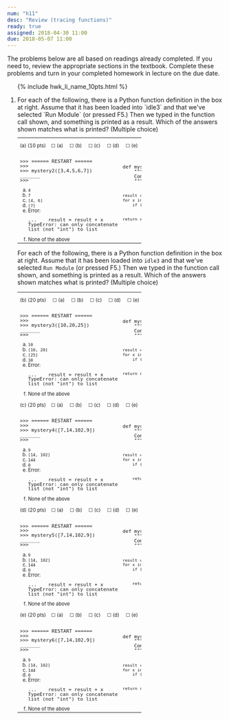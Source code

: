 ```yaml
---
num: "h11"
desc: "Review (tracing functions)"
ready: true
assigned: 2018-04-30 11:00
due: 2018-05-07 11:00
---
```



The problems below are all based on readings already completed.  If you need to, review the appropriate sections in the textbook. Complete these problems and turn in your completed homework in lecture on the due date.

<style>
table.outputTable { width: 60%;
/*background-color: yellow;*/
font-size: 80%;
line-height: 98%;
}
</style>


<ol>

{% include hwk_li_name_10pts.html %}

<li markdown="1"> For each of the following, there is a Python function definition in the box at right.  Assume that it has been loaded into `idle3` and that we've selected `Run Module` (or pressed F5.)    Then we typed in the function call shown, and something is printed as a result.  Which of the answers shown matches what is printed? (Multiple choice)

<table class="outputTable withLines">
<tr > 
<td colspan="2" class="checkboxes">
<p>(a) (10 pts)&nbsp;&nbsp;&nbsp;
&#9744;&nbsp;(a)&nbsp;&nbsp;&nbsp;&nbsp;
&#9744;&nbsp;(b)&nbsp;&nbsp;&nbsp;&nbsp;
&#9744;&nbsp;(c)&nbsp;&nbsp;&nbsp;&nbsp;
&#9744;&nbsp;(d)&nbsp;&nbsp;&nbsp;&nbsp;
&#9744;&nbsp;(e)&nbsp;&nbsp;&nbsp;&nbsp;
&#9744;&nbsp;(f)&nbsp;&nbsp;&nbsp;&nbsp;</p>
</td>
</tr>
<tr><td>
<pre>
&gt;&gt;&gt; ====== RESTART ======
&gt;&gt;&gt; 
&gt;&gt;&gt; mystery2([3,4,5,6,7])
_______
&gt;&gt;&gt; 
</pre>
<ol style="list-style-type:lower-alpha;">
<li><code>4</code></li>
<li><code>7</code></li>
<li><code>[4, 6]</code></li>
<li><code>[7]</code></li>
<li>Error: 
<pre>...    result = result + x
TypeError: can only concatenate
list (not "int") to list
</pre>
</li>
<li>None of the above</li>
</ol>

</td>
<td>
<pre>
def mystery2(aList):
    """
    Computes something from list.  What?
    """

    result = []
    for x in aList:
        if (x % 2 == 0):
            result = result + [x]

    return x
</pre>
</td>
</tr>

</table>

<div class="pagebreak">
</div>


For each of the following, there is a Python function definition in the box at right.  Assume that it has been loaded into `idle3` and that we've selected `Run Module` (or pressed F5.)    Then we typed in the function call shown, and something is printed as a result.  Which of the answers shown matches what is printed? (Multiple choice)


<table class="outputTable withLines">
<tr > 
<td colspan="2" class="checkboxes">
<p>(b) (20 pts) &nbsp;&nbsp;&nbsp;
&#9744;&nbsp;(a)&nbsp;&nbsp;&nbsp;&nbsp;
&#9744;&nbsp;(b)&nbsp;&nbsp;&nbsp;&nbsp;
&#9744;&nbsp;(c)&nbsp;&nbsp;&nbsp;&nbsp;
&#9744;&nbsp;(d)&nbsp;&nbsp;&nbsp;&nbsp;
&#9744;&nbsp;(e)&nbsp;&nbsp;&nbsp;&nbsp;
    &#9744;&nbsp;(f)&nbsp;&nbsp;&nbsp;&nbsp;</p>
</td>
</tr>


<tr><td>
<pre>
&gt;&gt;&gt; ====== RESTART ======
&gt;&gt;&gt; 
&gt;&gt;&gt; mystery3([10,20,25])
_______
&gt;&gt;&gt; 
</pre>
<ol style="list-style-type:lower-alpha;">
<li><code>10</code></li>
<li><code>[10, 20]</code></li>
<li><code>[25]</code></li>
<li><code>30</code></li>
<li>Error: 
<pre>...    result = result + x
TypeError: can only concatenate
list (not "int") to list
</pre>
</li>
<li>None of the above</li>
</ol>

</td>
<td>
<pre>
def mystery3(aList):
    """
    Computes something from list.  What?
    """

    result = []
    for x in aList:
        if (x % 2 == 0):
            result = result + [x]

    return result
</pre>
</td>
</tr>

<tr > 
<td colspan="2" class="checkboxes">
<p>(c) (20 pts)&nbsp;&nbsp;&nbsp;
&#9744;&nbsp;(a)&nbsp;&nbsp;&nbsp;&nbsp;
&#9744;&nbsp;(b)&nbsp;&nbsp;&nbsp;&nbsp;
&#9744;&nbsp;(c)&nbsp;&nbsp;&nbsp;&nbsp;
&#9744;&nbsp;(d)&nbsp;&nbsp;&nbsp;&nbsp;
&#9744;&nbsp;(e)&nbsp;&nbsp;&nbsp;&nbsp;
    &#9744;&nbsp;(f)&nbsp;&nbsp;&nbsp;&nbsp;</p>
</td>
</tr>

<tr><td>
<pre>
&gt;&gt;&gt; ====== RESTART ======
&gt;&gt;&gt; 
&gt;&gt;&gt; mystery4([7,14,102,9])
_______
&gt;&gt;&gt; 
</pre>
<ol style="list-style-type:lower-alpha;">
<li><code>9</code></li>
<li><code>[14, 102]</code></li>
<li><code>144</code></li>
<li><code>0</code></li>
<li>Error: 
<pre>...    result = result + x
TypeError: can only concatenate
list (not "int") to list
</pre>
</li>
<li>None of the above</li>
</ol>
</td>

<td>
<pre>
def mystery4(aList):
    """
    Computes something from list.  What?
    """

    result = []
    for x in aList:
        if (x % 2 == 0):
            result = result + [x]

        return result
</pre>
</td>
</tr>

<tr > 
<td colspan="2" class="checkboxes">
<p>(d) (20 pts)&nbsp;&nbsp;&nbsp;
&#9744;&nbsp;(a)&nbsp;&nbsp;&nbsp;&nbsp;
&#9744;&nbsp;(b)&nbsp;&nbsp;&nbsp;&nbsp;
&#9744;&nbsp;(c)&nbsp;&nbsp;&nbsp;&nbsp;
&#9744;&nbsp;(d)&nbsp;&nbsp;&nbsp;&nbsp;
&#9744;&nbsp;(e)&nbsp;&nbsp;&nbsp;&nbsp;
    &#9744;&nbsp;(f)&nbsp;&nbsp;&nbsp;&nbsp;</p>
</td>
</tr>


<tr>
<td>
<pre>
&gt;&gt;&gt; ====== RESTART ======
&gt;&gt;&gt; 
&gt;&gt;&gt; mystery5([7,14,102,9])
_______
&gt;&gt;&gt; 
</pre>
<ol style="list-style-type:lower-alpha;">
<li><code>9</code></li>
<li><code>[14, 102]</code></li>
<li><code>144</code></li>
<li><code>0</code></li>
<li>Error: 
<pre>...    result = result + x
TypeError: can only concatenate
list (not "int") to list
</pre>
</li>
<li>None of the above</li>
</ol>

</td>
<td>
<pre>
def mystery5(aList):
    """
    Computes something from list.  What?
    """

    result = 0
    for x in aList:
        if (x % 2 == 0):
            result = result + 1

        return result
</pre>
</td>
</tr>

<tr > 
<td colspan="2" class="checkboxes">
<p>(e) (20 pts)&nbsp;&nbsp;&nbsp;
&#9744;&nbsp;(a)&nbsp;&nbsp;&nbsp;&nbsp;
&#9744;&nbsp;(b)&nbsp;&nbsp;&nbsp;&nbsp;
&#9744;&nbsp;(c)&nbsp;&nbsp;&nbsp;&nbsp;
&#9744;&nbsp;(d)&nbsp;&nbsp;&nbsp;&nbsp;
&#9744;&nbsp;(e)&nbsp;&nbsp;&nbsp;&nbsp;
    &#9744;&nbsp;(f)&nbsp;&nbsp;&nbsp;&nbsp;</p>
</td>
</tr>


<tr>
<td>
<pre>
&gt;&gt;&gt; ====== RESTART ======
&gt;&gt;&gt; 
&gt;&gt;&gt; mystery6([7,14,102,9])
_______
&gt;&gt;&gt; 
</pre>
<ol style="list-style-type:lower-alpha;">
<li><code>9</code></li>
<li><code>[14, 102]</code></li>
<li><code>144</code></li>
<li><code>0</code></li>
<li>Error: 
<pre>...    result = result + x
TypeError: can only concatenate
list (not "int") to list
</pre>
</li>
<li>None of the above</li>
</ol>

</td>
<td>
<pre>
def mystery6(aList):
    """
    Computes something from list.  What?
    """

    result = 0
    for x in aList:
        if (x % 2 == 0):
            result = result + 1

    return result
</pre>
</td>
</tr>


</table>

</li>
</ol>
